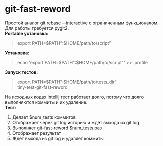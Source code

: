 # git-fast-reword
Простой аналог git rebase --interactive с ограниченным функционалом. 
Для работы требуется pygit2.  
**Portable установка:**  
> export PATH=$PATH":$HOME/path/to/script"  

**Установка:**  
> echo 'export PATH=$PATH":$HOME/path/to/script"' >> .profile  

**Запуск тестов:**
> export PATH=$PATH":$HOME/path/to/tests_dir"  
> tiny-test-git-fast-reword  

На исходных кодах intellij тест работает долго, 
потому что долго выполняются коммиты и их удаление.  
**Тест:**
1) Делает $num_tests коммитов
2) Отображает через git log историю и ждёт выхода из git log
3) Выполняет git-fast-reword $num_tests раз
4) Отображает результат
5) Ждёт выхода из git log и удаляет коммиты
